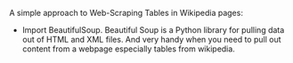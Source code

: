 A simple approach to Web-Scraping Tables in Wikipedia pages:
- Import BeautifulSoup.
Beautiful Soup is a Python library for pulling data out of HTML and XML files. And very handy when you need to pull out content from a webpage especially tables from wikipedia.
